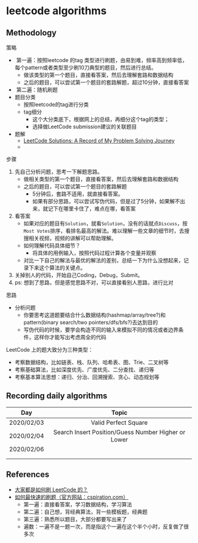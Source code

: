 # leetcode algorithms
## Methodology

策略

- ​	第一遍：按照leetcode 的tag 类型进行刷题，由易到难，频率高到频率低，每个pattern或者类型至少刷10刀典型的题目，然后进行总结。
  - 做该类型的第一个题目，直接看答案，然后去理解套路和数据结构
  - 之后的题目，可以尝试第一个题目的套路解题，超过10分钟，直接看答案
- ​	第二遍：随机刷题
- 题目分类
  - 按照leetcode的tag进行分类
  - tag细分
    - 这个大分类底下，根据网上的总结，再细分这个tag的类型；
    - 选择做LeetCode submission建议的关联题目
- 题解
  - [LeetCode Solutions: A Record of My Problem Solving Journey](https://github.com/azl397985856/leetcode)
  - 

步骤

1. 先自己分析问题，思考一下解题思路。
   - 做相关类型的第一个题目，直接看答案，然后去理解套路和数据结构
   - 之后的题目，可以尝试第一个题目的套路解题
     - 5分钟后，套路不适用，就直接看答案。
     - 如果有部分思路，可以尝试写伪代码，但是过了5分钟，如果解不出来，就记下在哪里卡住了，难点在哪，看答案
2. 看答案
   - 如果对应的题目有`Solution`，就看`Solution`，没有的话就点`Discuss`，按`Most Votes`排序，看排名最高的解法。难以理解一些文章的细节时，去搜搜相关视频，视频的讲解可以帮助理解。
   - 如何理解代码具体细节？
     - 将具体的用例输入，按照代码过程计算各个变量并观察
   - 对比一下自己的解法与最优的解法的差别，总结一下为什么没想起来，记录下来这个算法的关键点。
3. 关掉别人的代码，开始自己Coding，Debug，Submit。
4. ps: 想到了思路，但是感觉思路不对，可以直接看别人思路，进行比对

思路

- 分析问题
  - 你要思考这道题要结合什么数据结构(hashmap/array/tree?)和pattern(binary search/two pointers/dfs/bfs?)去达到目的
  - 写伪代码的时候，要学会构造不同的输入来模拟不同的情况或者边界条件，这样你才能写出考虑周全的代码

LeetCode 上的题大致分为三种类型：

- 考察数据结构，比如链表、栈、队列、哈希表、图、Trie、二叉树等
- 考察基础算法，比如深度优先、广度优先、二分查找、递归等
- 考察基本算法思想：递归、分治、回溯搜索、贪心、动态规划等

## Recording daily algorithms

|    Day     |                        Topic                        |
| :--------: | :-------------------------------------------------: |
| 2020/02/03 |                Valid Perfect Square                 |
| 2020/02/04 | Search Insert Position/Guess Number Higher or Lower |
| 2020/02/06 |                                                     |
|            |                                                     |
|            |                                                     |

## References

- [大家都是如何刷 LeetCode 的？](https://www.zhihu.com/question/280279208 )
- [如何最快速的刷题（官方网站：cspiration.com）](https://www.youtube.com/watch?v=HlIu_kf_KH0)
  - 第一遍：直接看答案，学习数据结构，学习算法
  - 第二遍：自己想，背经典算法，背一些模板题，经典题
  - 第三遍：熟悉所以题目，大部分都要写出来了
  - 遍数：一遍不是一题一次，而是指这个一遍在这个半个小时，反复做了很多次



